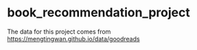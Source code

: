 # book_recommendation_project

The data for this project comes from https://mengtingwan.github.io/data/goodreads
